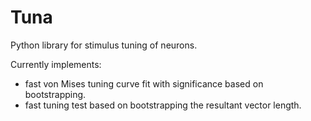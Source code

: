 # Tuna
Python library for stimulus tuning of neurons.

Currently implements:
* fast von Mises tuning curve fit with significance based on bootstrapping.
* fast tuning test based on bootstrapping the resultant vector length. 
